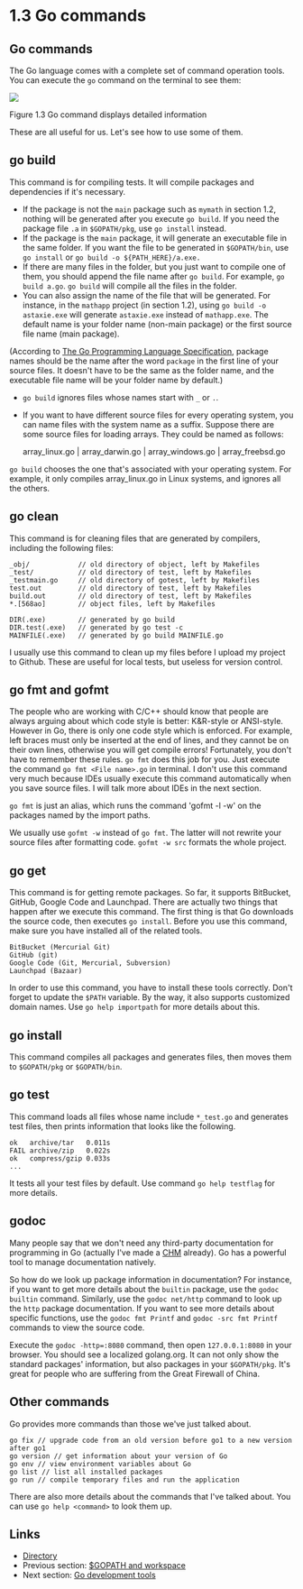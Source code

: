 # 1.3 Go commands

## Go commands

The Go language comes with a complete set of command operation tools. You can execute the `go` command on the terminal to see them:

![](images/1.3.go.png)

Figure 1.3 Go command displays detailed information

These are all useful for us. Let's see how to use some of them.

## go build

This command is for compiling tests. It will compile packages and dependencies if it's necessary.

* If the package is not the `main` package such as `mymath` in section 1.2, nothing will be generated after you execute `go build`. If you need the package file `.a` in `$GOPATH/pkg`, use `go install` instead.
* If the package is the `main` package, it will generate an executable file in the same folder. If you want the file to be generated in `$GOPATH/bin`, use `go install` or `go build -o ${PATH_HERE}/a.exe.`
* If there are many files in the folder, but you just want to compile one of them, you should append the file name after `go build`. For example, `go build a.go`. `go build` will compile all the files in the folder.
* You can also assign the name of the file that will be generated. For instance, in the `mathapp` project (in section 1.2), using `go build -o astaxie.exe` will generate `astaxie.exe` instead of `mathapp.exe`. The default name is your folder name (non-main package) or the first source file name (main package).

(According to [The Go Programming Language Specification](https://golang.org/ref/spec), package names should be the name after the word `package` in the first line of your source files. It doesn't have to be the same as the folder name, and the executable file name will be your folder name by default.)

* `go build` ignores files whose names start with `_` or `.`.
*   If you want to have different source files for every operating system, you can name files with the system name as a suffix. Suppose there are some source files for loading arrays. They could be named as follows:

    array\_linux.go | array\_darwin.go | array\_windows.go | array\_freebsd.go

`go build` chooses the one that's associated with your operating system. For example, it only compiles array\_linux.go in Linux systems, and ignores all the others.

## go clean

This command is for cleaning files that are generated by compilers, including the following files:

```
_obj/            // old directory of object, left by Makefiles
_test/           // old directory of test, left by Makefiles
_testmain.go     // old directory of gotest, left by Makefiles
test.out         // old directory of test, left by Makefiles
build.out        // old directory of test, left by Makefiles
*.[568ao]        // object files, left by Makefiles

DIR(.exe)        // generated by go build
DIR.test(.exe)   // generated by go test -c
MAINFILE(.exe)   // generated by go build MAINFILE.go
```

I usually use this command to clean up my files before I upload my project to Github. These are useful for local tests, but useless for version control.

## go fmt and gofmt

The people who are working with C/C++ should know that people are always arguing about which code style is better: K\&R-style or ANSI-style. However in Go, there is only one code style which is enforced. For example, left braces must only be inserted at the end of lines, and they cannot be on their own lines, otherwise you will get compile errors! Fortunately, you don't have to remember these rules. `go fmt` does this job for you. Just execute the command `go fmt <File name>.go` in terminal. I don't use this command very much because IDEs usually execute this command automatically when you save source files. I will talk more about IDEs in the next section.

`go fmt` is just an alias, which runs the command 'gofmt -l -w' on the packages named by the import paths.

We usually use `gofmt -w` instead of `go fmt`. The latter will not rewrite your source files after formatting code. `gofmt -w src` formats the whole project.

## go get

This command is for getting remote packages. So far, it supports BitBucket, GitHub, Google Code and Launchpad. There are actually two things that happen after we execute this command. The first thing is that Go downloads the source code, then executes `go install`. Before you use this command, make sure you have installed all of the related tools.

```
BitBucket (Mercurial Git)
GitHub (git)
Google Code (Git, Mercurial, Subversion)
Launchpad (Bazaar)
```

In order to use this command, you have to install these tools correctly. Don't forget to update the `$PATH` variable. By the way, it also supports customized domain names. Use `go help importpath` for more details about this.

## go install

This command compiles all packages and generates files, then moves them to `$GOPATH/pkg` or `$GOPATH/bin`.

## go test

This command loads all files whose name include `*_test.go` and generates test files, then prints information that looks like the following.

```
ok   archive/tar   0.011s
FAIL archive/zip   0.022s
ok   compress/gzip 0.033s
...
```

It tests all your test files by default. Use command `go help testflag` for more details.

## godoc

Many people say that we don't need any third-party documentation for programming in Go (actually I've made a [CHM](https://github.com/astaxie/godoc) already). Go has a powerful tool to manage documentation natively.

So how do we look up package information in documentation? For instance, if you want to get more details about the `builtin` package, use the `godoc builtin` command. Similarly, use the `godoc net/http` command to look up the `http` package documentation. If you want to see more details about specific functions, use the `godoc fmt Printf` and `godoc -src fmt Printf` commands to view the source code.

Execute the `godoc -http=:8080` command, then open `127.0.0.1:8080` in your browser. You should see a localized golang.org. It can not only show the standard packages' information, but also packages in your `$GOPATH/pkg`. It's great for people who are suffering from the Great Firewall of China.

## Other commands

Go provides more commands than those we've just talked about.

```
go fix // upgrade code from an old version before go1 to a new version after go1
go version // get information about your version of Go
go env // view environment variables about Go
go list // list all installed packages
go run // compile temporary files and run the application
```

There are also more details about the commands that I've talked about. You can use `go help <command>` to look them up.

## Links

* [Directory](preface.md)
* Previous section: [$GOPATH and workspace](01.2.md)
* Next section: [Go development tools](01.4.md)
